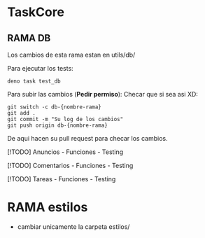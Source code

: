 # TaskCore
## RAMA DB

Los cambios de esta rama estan en utils/db/

Para ejecutar los tests:
```
deno task test_db
```

Para subir las cambios (**Pedir permiso**):
Checar que si sea asi XD:
```
git switch -c db-{nombre-rama}
git add .
git commit -m "Su log de los cambios"
git push origin db-{nombre-rama}
```
De aqui hacen su pull request para checar los cambios.

[!TODO] Anuncios
    - Funciones
    - Testing

[!TODO] Comentarios
    - Funciones
    - Testing

[!TODO] Tareas
    - Funciones
    - Testing


# RAMA estilos
- cambiar unicamente la carpeta estilos/
